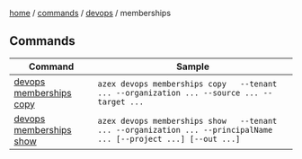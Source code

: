 [home](/readme.md) / [commands](../../readme.md) / [devops](../readme.md) / memberships

## Commands

|Command|Sample|
|-|-|
|[devops memberships copy  ](./copy.md)|`azex devops memberships copy   --tenant ... --organization ... --source ... --target ...`|
|[devops memberships show  ](./show.md)|`azex devops memberships show   --tenant ... --organization ... --principalName ... [--project ...] [--out ...]`|
